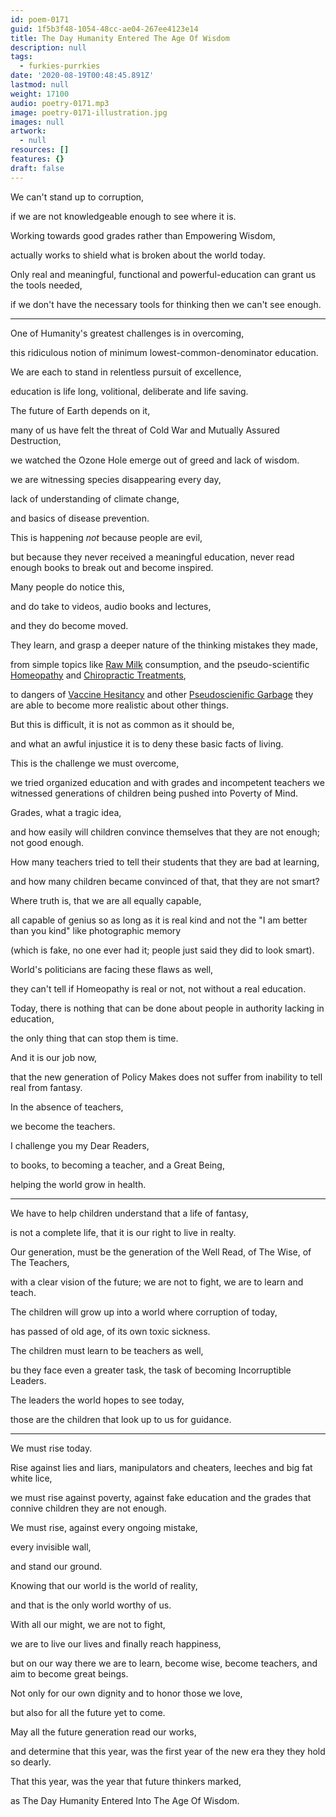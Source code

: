 ```yaml
---
id: poem-0171
guid: 1f5b3f48-1054-48cc-ae04-267ee4123e14
title: The Day Humanity Entered The Age Of Wisdom
description: null
tags:
  - furkies-purrkies
date: '2020-08-19T00:48:45.891Z'
lastmod: null
weight: 17100
audio: poetry-0171.mp3
image: poetry-0171-illustration.jpg
images: null
artwork:
  - null
resources: []
features: {}
draft: false
---
```


We can't stand up to corruption,

if we are not knowledgeable enough to see where it is.

Working towards good grades rather than Empowering Wisdom,

actually works to shield what is broken about the world today.

Only real and meaningful, functional and powerful-education can grant us the tools needed,

if we don't have the necessary tools for thinking then we can't see enough.

---

One of Humanity's greatest challenges is in overcoming,

this ridiculous notion of minimum lowest-common-denominator education.

We are each to stand in relentless pursuit of excellence,

education is life long, volitional, deliberate and life saving.

The future of Earth depends on it,

many of us have felt the threat of Cold War and Mutually Assured Destruction,

we watched the Ozone Hole emerge out of greed and lack of wisdom.

we are witnessing species disappearing every day,

lack of understanding of climate change,

and basics of disease prevention.

This is happening *not* because people are evil,

but because they never received a meaningful education, never read enough books to break out and become inspired.

Many people do notice this,

and do take to videos, audio books and lectures,

and they do become moved.

They learn, and grasp a deeper nature of the thinking mistakes they made,

from simple topics like [Raw Milk](https://en.wikipedia.org/wiki/United_States_raw_milk_debate) consumption, and the pseudo-scientific [Homeopathy](https://en.wikipedia.org/wiki/Homeopathy) and [Chiropractic Treatments](https://en.wikipedia.org/wiki/Chiropractic),

to dangers of [Vaccine Hesitancy](https://en.wikipedia.org/wiki/Vaccine_hesitancy) and other [Pseudoscienific Garbage](https://en.wikipedia.org/wiki/List_of_topics_characterized_as_pseudoscience) they are able to become more realistic about other things.

But this is difficult, it is not as common as it should be,

and what an awful injustice it is to deny these basic facts of living.

This is the challenge we must overcome,

we tried organized education and with grades and incompetent teachers we witnessed generations of children being pushed into Poverty of Mind.

Grades, what a tragic idea,

and how easily will children convince themselves that they are not enough; not good enough.

How many teachers tried to tell their students that they are bad at learning,

and how many children became convinced of that, that they are not smart?

Where truth is, that we are all equally capable,

all capable of genius so as long as it is real kind and not the "I am better than you kind" like photographic memory

(which is fake, no one ever had it; people just said they did to look smart).

World's politicians are facing these flaws as well,

they can't tell if Homeopathy is real or not, not without a real education.

Today, there is nothing that can be done about people in authority lacking in education,

the only thing that can stop them is time.

And it is our job now,

that the new generation of Policy Makes does not suffer from inability to tell real from fantasy.

In the absence of teachers,

we become the teachers.

I challenge you my Dear Readers,

to books, to becoming a teacher, and a Great Being,

helping the world grow in health.

---

We have to help children understand that a life of fantasy,

is not a complete life, that it is our right to live in realty.

Our generation, must be the generation of the Well Read, of The Wise, of The Teachers,

with a clear vision of the future; we are not to fight, we are to learn and teach.

The children will grow up into a world where corruption of today,

has passed of old age, of its own toxic sickness.

The children must learn to be teachers as well,

bu they face even a greater task, the task of becoming Incorruptible Leaders.

The leaders the world hopes to see today,

those are the children that look up to us for guidance.

---

We must rise today.

Rise against lies and liars, manipulators and cheaters, leeches and big fat white lice,

we must rise against poverty, against fake education and the grades that connive children they are not enough.

We must rise, against every ongoing mistake,

every invisible wall,

and stand our ground.

Knowing that our world is the world of reality,

and that is the only world worthy of us.

With all our might, we are not to fight,

we are to live our lives and finally reach happiness,

but on our way there we are to learn, become wise, become teachers, and aim to become great beings.

Not only for our own dignity and to honor those we love,

but also for all the future yet to come.

May all the future generation read our works,

and determine that this year, was the first year of the new era they they hold so dearly.

That this year, was the year that future thinkers marked,

as The Day Humanity Entered Into The Age Of Wisdom.
